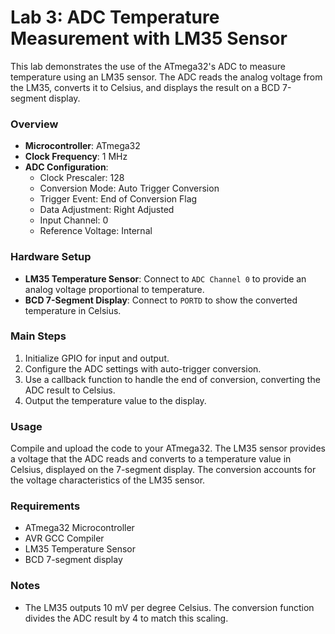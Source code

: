 # Lab 3: ADC Temperature Measurement with LM35 Sensor

This lab demonstrates the use of the ATmega32's ADC to measure temperature using an LM35 sensor. The ADC reads the analog voltage from the LM35, converts it to Celsius, and displays the result on a BCD 7-segment display.

### Overview

- **Microcontroller**: ATmega32
- **Clock Frequency**: 1 MHz
- **ADC Configuration**:
  - Clock Prescaler: 128
  - Conversion Mode: Auto Trigger Conversion
  - Trigger Event: End of Conversion Flag
  - Data Adjustment: Right Adjusted
  - Input Channel: 0
  - Reference Voltage: Internal

### Hardware Setup

- **LM35 Temperature Sensor**: Connect to `ADC Channel 0` to provide an analog voltage proportional to temperature.
- **BCD 7-Segment Display**: Connect to `PORTD` to show the converted temperature in Celsius.

### Main Steps

1. Initialize GPIO for input and output.
2. Configure the ADC settings with auto-trigger conversion.
3. Use a callback function to handle the end of conversion, converting the ADC result to Celsius.
4. Output the temperature value to the display.

### Usage

Compile and upload the code to your ATmega32. The LM35 sensor provides a voltage that the ADC reads and converts to a temperature value in Celsius, displayed on the 7-segment display. The conversion accounts for the voltage characteristics of the LM35 sensor.

### Requirements

- ATmega32 Microcontroller
- AVR GCC Compiler
- LM35 Temperature Sensor
- BCD 7-segment display

### Notes

- The LM35 outputs 10 mV per degree Celsius. The conversion function divides the ADC result by 4 to match this scaling.

